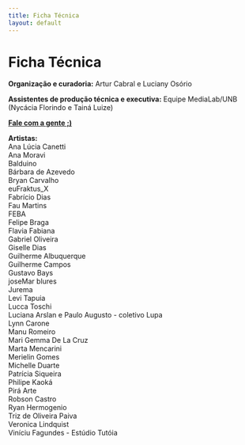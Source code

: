 ```yaml
---
title: Ficha Técnica
layout: default
---
```


<div class="container-fluid">
  <div class="row">
<div class="ficha-tecnica col-sm-10">
  <h1>Ficha Técnica</h1>
  <p><b>Organização e curadoria:</b> Artur Cabral e Luciany Osório</p>
  
  <p><b>Assistentes de produção técnica e executiva:</b> Equipe MediaLab/UNB (Nycácia Florindo e Tainá Luize)</p>

  <p><b><a href="mailto:medialabunbdf@gmail.com">Fale com a gente ;)</a></b></p>
  <p>
    <b>Artistas:</b><br>
    <span>
      Ana Lúcia Canetti<br>
      Ana Moravi<br>
      Balduino <br>
      Bárbara de Azevedo<br>
      Bryan Carvalho<br>
      euFraktus_X<br>
      Fabrício Dias<br>
      Fau Martins<br>
      FEBA<br>
      Felipe Braga<br>
      Flavia Fabiana <br>
      Gabriel Oliveira <br>
      Giselle Dias<br>
      Guilherme Albuquerque<br>
      Guilherme Campos<br> 
      Gustavo Bays<br>
      joseMar blures<br>
      Jurema<br>
      Levi Tapuia<br>
      Lucca Toschi<br>
      Luciana Arslan e Paulo Augusto - coletivo Lupa<br>
      Lynn Carone<br>
      Manu Romeiro<br>
      Mari Gemma De La Cruz<br>
      Marta Mencarini<br>
      Merielin Gomes <br>
      Michelle Duarte<br>
      Patrícia Siqueira<br>
      Philipe Kaoká <br>
      Pirá Arte<br>
      Robson Castro<br>
      Ryan Hermogenio<br>
      Triz de Oliveira Paiva<br>
      Veronica Lindquist<br>
      Viníciu Fagundes - Estúdio Tutóia
    </span>
  </p>
</div>
</div>
</div>


